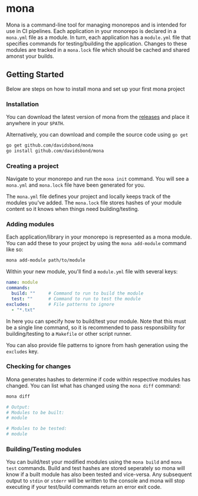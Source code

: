 # mona

Mona is a command-line tool for managing monorepos and is intended for use in CI pipelines. Each application in your monorepo is declared in a `mona.yml` file as a module. In turn, each application has a `module.yml` file that specifies commands for testing/building the application. Changes to these modules are tracked in a `mona.lock` file which should be cached and shared amonst your builds.

## Getting Started

Below are steps on how to install mona and set up your first mona project

### Installation

You can download the latest version of mona from the [releases](https://github.com/davidsbond/mona/releases) and place it anywhere 
in your `$PATH`.

Alternatively, you can download and compile the source code using `go get`

```bash
go get github.com/davidsbond/mona
go install github.com/davidsbond/mona
```

### Creating a project

Navigate to your monorepo and run the `mona init` command. You will see a `mona.yml` and `mona.lock` file have been generated for you.

The `mona.yml` file defines your project and locally keeps track of the modules you've added. The `mona.lock` file stores hashes of your module content so it knows when things need building/testing.

### Adding modules

Each application/library in your monorepo is represented as a mona module. You can add these to your project by using the `mona add-module` command like so:

```bash
mona add-module path/to/module
```

Within your new module, you'll find a `module.yml` file with several keys:

```yaml
name: module
commands:
  build: ""     # Command to run to build the module
  test: ""      # Command to run to test the module
excludes:       # File patterns to ignore
  - "*.txt"
```

In here you can specify how to build/test your module. Note that this must be a single line command, so it is recommended to pass responsibility for building/testing to a `Makefile` or other script runner.

You can also provide file patterns to ignore from hash generation using the `excludes` key.

### Checking for changes

Mona generates hashes to determine if code within respective modules has changed. You can list what has changed using the `mona diff` command:

```bash
mona diff

# Output:
# Modules to be built:
# module

# Modules to be tested:
# module
```

### Building/Testing modules

You can build/test your modified modules using the `mona build` and `mona test` commands. Build and test hashes are stored seperately so mona will know if a built module has also been tested and vice-versa. Any subsequent output to `stdin` or `stderr` will be written to the console and mona will stop executing if your test/build commands return an error exit code.